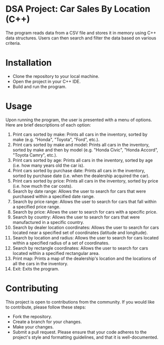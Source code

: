 
# DSA Project: Car Sales By Location (C++)
The program reads data from a CSV file and stores it in memory using C++ data structures. Users can then search and filter the data based on various criteria.

# Installation
- Clone the repository to your local machine.
- Open the project in your C++ IDE.
- Build and run the program.

# Usage
Upon running the program, the user is presented with a menu of options. Here are brief descriptions of each option:

1. Print cars sorted by make: Prints all cars in the inventory, sorted by make (e.g. "Honda", "Toyota", "Ford", etc.).
2. Print cars sorted by make and model: Prints all cars in the inventory, sorted by make and then by model (e.g. "Honda Civic", "Honda Accord", "Toyota Camry", etc.).
3. Print cars sorted by age: Prints all cars in the inventory, sorted by age (i.e. how many years old the car is).
4. Print cars sorted by purchase date: Prints all cars in the inventory, sorted by purchase date (i.e. when the dealership acquired the car).
5. Print cars sorted by price: Prints all cars in the inventory, sorted by price (i.e. how much the car costs).
6. Search by date range: Allows the user to search for cars that were purchased within a specified date range.
7. Search by price range: Allows the user to search for cars that fall within a specified price range.
8. Search by price: Allows the user to search for cars with a specific price.
9. Search by country: Allows the user to search for cars that were manufactured in a specific country.
10. Search by dealer location coordinates: Allows the user to search for cars located near a specified set of coordinates (latitude and longitude).
11. Search by location and radius: Allows the user to search for cars located within a specified radius of a set of coordinates.
12. Search by rectangle coordinates: Allows the user to search for cars located within a specified rectangular area.
13. Print map: Prints a map of the dealership's location and the locations of all the cars in the inventory.
14. Exit: Exits the program.

# Contributing
This project is open to contributions from the community. If you would like to contribute, please follow these steps:

- Fork the repository.
- Create a branch for your changes.
- Make your changes.
- Submit a pull request.
Please ensure that your code adheres to the project's style and formatting guidelines, and that it is well-documented.
